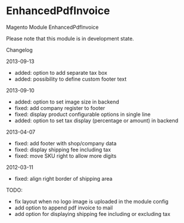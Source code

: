 EnhancedPdfInvoice
==================

Magento Module EnhancedPdfInvoice

Please note that this module is in development state. 

Changelog

2013-09-13

* added: option to add separate tax box
* added: possibility to define custom footer text

2013-09-10

* added: option to set image size in backend
* fixed: add company register to footer
* fixed: display product configurable options in single line
* added: option to set tax display (percentage or amount) in backend

2013-04-07

* fixed: add footer with shop/company data
* fixed: display shipping fee including tax
* fixed: move SKU right to allow more digits

2012-03-11

* fixed: align right border of shipping area

TODO: 

* fix layout when no logo image is uploaded in the module config
* add option to append pdf invoice to mail
* add option for displaying shipping fee including or excluding tax